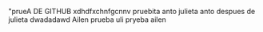 "prueA DE GITHUB
xdhdfxchnfgcnnv
pruebita anto
julieta
anto despues de julieta
dwadadawd
Ailen prueba 
uli pryeba ailen